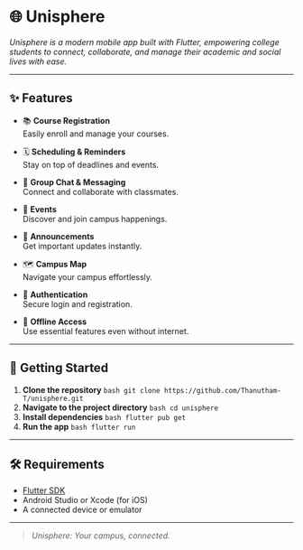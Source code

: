# 🌐 Unisphere

_Unisphere is a modern mobile app built with Flutter, empowering college students to connect, collaborate, and manage their academic and social lives with ease._

---

## ✨ Features

- 📚 **Course Registration**  
    Easily enroll and manage your courses.

- 🗓️ **Scheduling & Reminders**  
    Stay on top of deadlines and events.

- 💬 **Group Chat & Messaging**  
    Connect and collaborate with classmates.

- 🎉 **Events**  
    Discover and join campus happenings.

- 📢 **Announcements**  
    Get important updates instantly.

- 🗺️ **Campus Map**  
    Navigate your campus effortlessly.

- 🔐 **Authentication**  
    Secure login and registration.

- 📶 **Offline Access**  
    Use essential features even without internet.

---

## 🚀 Getting Started

1. **Clone the repository**
        ```bash
        git clone https://github.com/Thanutham-T/unisphere.git
        ```
2. **Navigate to the project directory**
        ```bash
        cd unisphere
        ```
3. **Install dependencies**
        ```bash
        flutter pub get
        ```
4. **Run the app**
        ```bash
        flutter run
        ```

---

## 🛠️ Requirements

- [Flutter SDK](https://flutter.dev/docs/get-started/install)
- Android Studio or Xcode (for iOS)
- A connected device or emulator

---

> _Unisphere: Your campus, connected._

